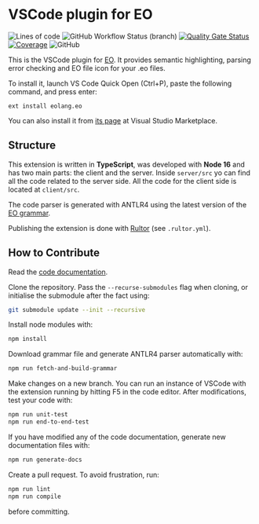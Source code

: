 # VSCode plugin for EO

![Lines of code](https://img.shields.io/tokei/lines/github/objectionary/eo-vscode)
![GitHub Workflow Status (branch)](https://img.shields.io/github/workflow/status/objectionary/eo-vscode/Build/master)
[![Quality Gate Status](https://sonarcloud.io/api/project_badges/measure?project=EOLangVSCode_eo-vscode&metric=alert_status)](https://sonarcloud.io/summary/new_code?id=EOLangVSCode_eo-vscode)
[![Coverage](https://sonarcloud.io/api/project_badges/measure?project=EOLangVSCode_eo-vscode&metric=coverage)](https://sonarcloud.io/summary/new_code?id=EOLangVSCode_eo-vscode)
![GitHub](https://img.shields.io/github/license/objectionary/eo-vscode)

This is the VSCode plugin for [EO](https://github.com/objectionary/eo).
It provides semantic highlighting, parsing error checking and EO file
icon for your .eo files.

To install it, launch VS Code Quick Open (Ctrl+P), paste the following
command, and press enter:

```text
ext install eolang.eo
```

You can also install it from [its page](https://marketplace.visualstudio.com/items?itemName=eolang.eo)
at Visual Studio Marketplace.

## Structure

This extension is written in **TypeScript**, was developed with **Node 16**
and has two main parts: the client and the server. Inside `server/src` yo can
find all the code related to the server side. All the code for the client side
is located at `client/src`.

The code parser is generated with ANTLR4 using the latest version of the
[EO grammar](https://raw.githubusercontent.com/objectionary/eo/master/eo-parser/src/main/antlr4/org/eolang/parser/Program.g4).

Publishing the extension is done with [Rultor](https://github.com/yegor256/rultor)
(see `.rultor.yml`).

## How to Contribute

Read the [code documentation](https://www.objectionary.com/eo-vscode/).

Clone the repository. Pass the `--recurse-submodules` flag when cloning,
or initialise the submodule after the fact using:

```bash
git submodule update --init --recursive
```

Install node modules with:

```bash
npm install
```

Download grammar file and generate ANTLR4 parser automatically with:

```bash
npm run fetch-and-build-grammar
```

Make changes on a new branch. You can run an instance of VSCode with the
extension running by hitting F5 in the code editor. After modifications,
test your code with:

```bash
npm run unit-test
npm run end-to-end-test
```

If you have modified any of the code documentation, generate new documentation
files with:

```bash
npm run generate-docs
```

Create a pull request. To avoid frustration, run:

```bash
npm run lint
npm run compile
```

before committing.
